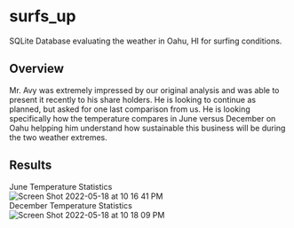 # surfs_up
SQLite Database evaluating the weather in Oahu, HI for surfing conditions.
## Overview 
Mr. Avy was extremely impressed by our original analysis and was able to present it recently to his share holders. He is looking to continue as planned, but asked for one last comparison from us. He is looking specifically how the temperature compares in June versus December on Oahu helpping him understand how sustainable this business will be during the two weather extremes.
## Results
June Temperature Statistics<br>
![Screen Shot 2022-05-18 at 10 16 41 PM](https://user-images.githubusercontent.com/101231388/169189433-3f59c078-a29a-4f20-8bc2-bd0d40cc0845.png)<br>
December Temperature Statistics<br>
![Screen Shot 2022-05-18 at 10 18 09 PM](https://user-images.githubusercontent.com/101231388/169189540-bacafa2b-e142-4ddb-93e3-31888850529e.png)<br>
